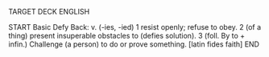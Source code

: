 TARGET DECK
ENGLISH

START
Basic
Defy
Back: v. (-ies, -ied) 1 resist openly; refuse to obey. 2 (of a thing) present insuperable obstacles to (defies solution). 3 (foll. By to + infin.) Challenge (a person) to do or prove something. [latin fides faith]
END
